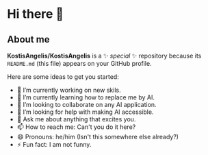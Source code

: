 # Hi there 👋

## About me 
**KostisAngelis/KostisAngelis** is a ✨ _special_ ✨ repository because its `README.md` (this file) appears on your GitHub profile.

Here are some ideas to get you started:

- 🔭 I’m currently working on new skils.
- 🌱 I’m currently learning how to replace me by AI.
- 👯 I’m looking to collaborate on any AI application.
- 🤔 I’m looking for help with making AI accessible.
- 💬 Ask me about anything that excites you.
- 📫 How to reach me: Can't you do it here?
- 😄 Pronouns: he/him (Isn't this somewhere else already?)
- ⚡ Fun fact: I am not funny.
